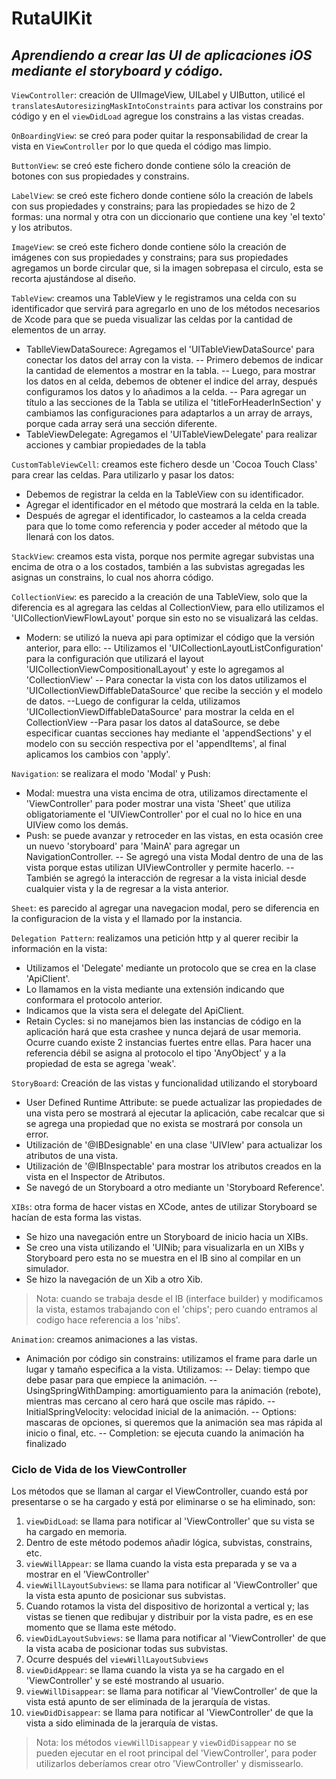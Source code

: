 # RutaUIKit
## _Aprendiendo a crear las UI de aplicaciones iOS mediante el storyboard y código._  

`ViewController`: creación de UIImageView, UILabel y UIButton, utilicé el `translatesAutoresizingMaskIntoConstraints` para activar los constrains por código y en el `viewDidLoad` agregue los constrains a las vistas creadas.

`OnBoardingView`: se creó para poder quitar la responsabilidad de crear la vista en `ViewController` por lo que queda el código mas limpio.

`ButtonView`: se creó este fichero donde contiene sólo la creación de botones con sus propiedades y constrains.

`LabelView`: se creó este fichero donde contiene sólo la creación de labels con sus propiedades y constrains; para las propiedades se hizo de 2 formas: una normal y otra con un diccionario que contiene una key 'el texto' y los atributos. 

`ImageView`: se creó este fichero donde contiene sólo la creación de imágenes con sus propiedades y constrains; para sus propiedades agregamos un borde circular que, si la imagen sobrepasa el circulo, esta se recorta ajustándose al diseño.

`TableView`: creamos una TableView y le registramos una celda con su identificador que servirá para agregarlo en uno de los métodos necesarios de Xcode para que se pueda visualizar las celdas por la cantidad de elementos de un array. 
- TablleViewDataSourece: Agregamos el 'UITableViewDataSource' para conectar los datos del array con la vista.
-- Primero debemos de indicar la cantidad de elementos a mostrar en la tabla.
-- Luego, para mostrar los datos en al celda, debemos de obtener el indice del array, después configuramos los datos y lo añadimos a la celda.
-- Para agregar un título a las secciones de la Tabla se utiliza el 'titleForHeaderInSection' y cambiamos las configuraciones para adaptarlos a un array de arrays, porque cada array será una sección diferente.
- TableViewDelegate: Agregamos el 'UITableViewDelegate' para realizar acciones y cambiar propiedades de la tabla

`CustomTableViewCell`: creamos este fichero desde un 'Cocoa Touch Class' para crear las celdas. Para utilizarlo y pasar los datos:
- Debemos de registrar la celda en la TableView con su identificador.
- Agregar el identificador en el método que mostrará la celda en la table.
- Después de agregar el identificador, lo casteamos a la celda creada para que lo tome como referencia y poder acceder al método que la llenará con los datos.

`StackView`: creamos esta vista, porque nos permite agregar subvistas una encima de otra o a los costados, también a las subvistas agregadas les asignas un constrains, lo cual nos ahorra código.

`CollectionView`:  es parecido a la creación de una TableView, solo que la diferencia es al agregara las celdas al CollectionView, para ello utilizamos el 'UICollectionViewFlowLayout' porque sin esto no se visualizará las celdas.
- Modern: se utilizó la nueva api para optimizar el código que la versión anterior, para ello:
-- Utilizamos el 'UICollectionLayoutListConfiguration' para la configuración que utilizará el layout 'UICollectionViewCompositionalLayout' y este lo agregamos al 'CollectionView'
-- Para conectar la vista con los datos utilizamos el 'UICollectionViewDiffableDataSource' que recibe la sección y el modelo de datos.
--Luego de configurar la celda, utilizamos 'UICollectionViewDiffableDataSource' para mostrar la celda en el CollectionView
--Para pasar los datos al dataSource, se debe especificar cuantas secciones hay mediante el 'appendSections' y el modelo con su sección respectiva por el 'appendItems', al final aplicamos los cambios con 'apply'.

`Navigation`: se realizara el modo 'Modal' y Push:
- Modal: muestra una vista encima de otra, utilizamos directamente el 'ViewController' para poder mostrar una vista 'Sheet' que utiliza obligatoriamente el 'UIViewController' por el cual no lo hice en una UIView como los demás.
- Push: se puede avanzar y retroceder en las vistas, en esta ocasión cree un nuevo 'storyboard' para 'MainA' para agregar un NavigationController.
-- Se agregó una vista Modal dentro de una de las vista porque estas utilizan UIViewController y permite hacerlo.
-- También se agregó la interacción de regresar a la vista inicial desde cualquier vista y la de regresar a la vista anterior.

`Sheet`: es parecido al agregar una navegacion modal, pero se diferencia en la configuracion de la vista y el llamado por la instancia.

`Delegation Pattern`: realizamos una petición http y al querer recibir la información en la vista:
- Utilizamos el 'Delegate' mediante un protocolo que se crea en la clase 'ApiClient'.
- Lo llamamos en la vista mediante una extensión indicando que conformara el protocolo anterior.
- Indicamos que la vista sera el delegate del ApiClient.
- Retain Cycles: si no manejamos bien las instancias de código en la aplicación hará que esta crashee y nunca dejará de usar memoria. Ocurre cuando existe 2 instancias fuertes entre ellas. Para hacer una referencia débil se asigna al protocolo el tipo 'AnyObject' y a la propiedad de esta se agrega 'weak'.

`StoryBoard`: Creación de las vistas y funcionalidad utilizando el storyboard
- User Defined Runtime Attribute: se puede actualizar las propiedades de una vista pero se mostrará al ejecutar la aplicación, cabe recalcar que si se agrega una propiedad que no exista se mostrará por consola un error.
- Utilización de '@IBDesignable' en una clase 'UIVIew' para actualizar los atributos de una vista.
- Utilización de '@IBInspectable' para mostrar los atributos creados en la vista en el Inspector de Atributos.
- Se navegó de un Storyboard a otro mediante un 'Storyboard Reference'.

`XIBs`: otra forma de hacer vistas en XCode, antes de utilizar Storyboard se hacían de esta forma las vistas.
- Se hizo una navegación entre un Storyboard de inicio hacia un XIBs.
- Se creo una vista utilizando el 'UINib; para visualizarla en un XIBs y Storyboard pero esta no se muestra en el IB sino al compilar en un simulador.
- Se hizo la navegación de un Xib a otro Xib.

> Nota: cuando se trabaja desde el IB (interface builder) y modificamos la vista, estamos trabajando con el 'chips'; pero cuando entramos al codigo hace referencia a los 'nibs'.

`Animation`: creamos animaciones a las vistas.
- Animación por código sin constrains: utilizamos el frame para darle un lugar y tamaño especifica a la vista. Utilizamos: 
-- Delay: tiempo que debe pasar para que empiece la animación.
-- UsingSpringWithDamping: amortiguamiento para la animación (rebote), mientras mas cercano al cero hará que oscile mas rápido.
-- InitialSpringVelocity: velocidad inicial de la animación.
-- Options: mascaras de opciones, si queremos que la animación sea mas rápida al inicio o final, etc.
-- Completion: se ejecuta cuando la animación ha finalizado

### Ciclo de Vida de los ViewController
Los métodos que se llaman al cargar el ViewController, cuando está por presentarse o se ha cargado y está  por eliminarse o se ha eliminado, son:
1. `viewDidLoad`: se llama para notificar al 'ViewController' que su vista se ha cargado en memoria. 
  1. Dentro de este método podemos añadir lógica, subvistas, constrains, etc.
1. `viewWillAppear`: se llama cuando la vista esta preparada y se va a mostrar en el 'ViewController'
1. `viewWillLayoutSubviews`: se llama para notificar al 'ViewController' que la vista esta apunto de posicionar sus subvistas.
  1. Cuando rotamos la vista del dispositivo de horizontal a vertical y; las vistas se tienen que redibujar y distribuir por la vista padre, es en ese momento que se llama este método.
1. `viewDidLayoutSubviews`: se llama para notificar al 'ViewController' de que la vista acaba de posicionar todas sus subvistas.
  1. Ocurre después del `viewWillLayoutSubviews`
1. `viewDidAppear`: se llama cuando la vista ya se ha cargado en el 'ViewController' y se esté mostrando al usuario.
1. `viewWillDisappear`: se llama para notificar al 'ViewController' de que la vista está apunto de ser eliminada de la jerarquía de vistas.
1. `viewDidDisappear`: se llama para notificar al 'ViewController' de que la vista a sido eliminada de la jerarquía de vistas.

> Nota: los métodos `viewWillDisappear` y `viewDidDisappear` no se pueden ejecutar en el root principal del 'ViewController', para poder utilizarlos deberíamos crear otro 'ViewController' y dismissearlo.